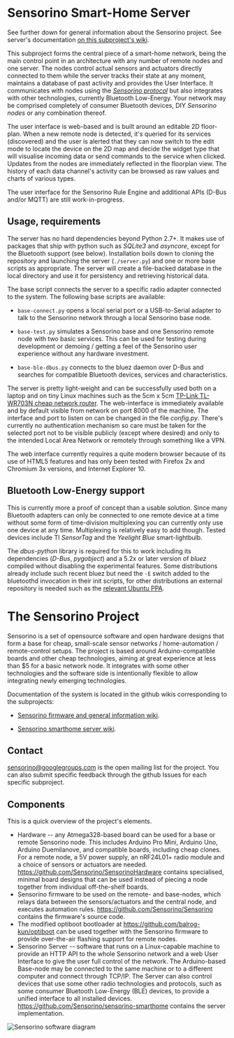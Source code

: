 Sensorino Smart-Home Server
===========================

See further down for general information about the Sensorino project.  See server's documentation [on this subproject's wiki](https://github.com/Sensorino/sensorino-smarthome/wiki).

This subproject forms the central piece of a smart-home network, being the main control point in an architecture with any number of remote nodes and one server.  The nodes control actual sensors and actuators directly connected to them while the server tracks their state at any moment, maintains a database of past activity and provides the User Interface.  It communicates with nodes using the _[Sensorino protocol](https://github.com/Sensorino/Sensorino/wiki/Sensorino-Protocol)_ but also integrates with other technologies, currently Bluetooth Low-Energy.  Your network may be comprised completely of consumer Bluetooth devices, DIY _Sensorino nodes_ or any combination thereof.

The user interface is web-based and is built around an editable 2D floor-plan.  When a new remote node is detected, it's queried for its services (discovered) and the user is alerted that they can now switch to the edit mode to locate the device on the 2D map and decide the widget type that will visualise incoming data or send commands to the service when clicked.  Updates from the nodes are immediately reflected in the floorplan view.  The history of each data channel's activity can be browsed as raw values and charts of various types.

The user interface for the Sensorino Rule Engine and additional APIs (D-Bus and/or MQTT) are still work-in-progress.

Usage, requirements
-------------------

The server has no hard dependencies beyond Python 2.7+.  It makes use of packages that ship with python such as _SQLite3_ and _asyncore_, except for the Bluetooth support (see below).  Installation boils down to cloning the repository and launching the server (`./server.py`) and one or more base scripts as appropriate.  The server will create a file-backed database in the local directory and use it for persistency and retrieving historical data.

The base script connects the server to a specific radio adapter connected to the system.  The following base scripts are available:

* `base-connect.py` opens a local serial port or a USB-to-Serial adapter to talk to the Sensorino network through a local Sensorino base node.

* `base-test.py` simulates a Sensorino base and one Sensorino remote node with two basic services.  This can be used for testing during development or demoing / getting a feel of the Sensorino user experience without any hardware investment.

* `base-ble-dbus.py` connects to the bluez daemon over D-Bus and searches for compatible Bluetooth devices, services and characteristics.

The server is pretty light-weight and can be successfully used both on a laptop and on tiny Linux machines such as the 5cm x 5cm [TP-Link TL-WR703N cheap network router](https://github.com/Sensorino/sensorino-smarthome/wiki/TL-WR703n-based-server).  The web-interface is immediately available and by default visible from network on port 8000 of the machine.  The interface and port to listen on can be changed in the file _config.py_.  There's currently no authentication mechanism so care must be taken for the selected port not to be visible publicly (except where desired) and only to the intended Local Area Network or remotely through something like a VPN.

The web interface currently requires a quite modern browser because of its use of HTML5 features and has only been tested with Firefox 2x and Chromium 3x versions, and Internet Explorer 10.

Bluetooth Low-Energy support
----------------------------

This is currently more a proof of concept than a usable solution.  Since many Bluetooth adapters can only be connected to one remote device at a time without some form of time-division multiplexing you can currently only use one device at any time.  Multiplexing is relatively easy to add though.  Tested devices include TI _SensorTag_ and the _Yeelight Blue_ smart-lightbulb.

The _dbus-python_ library is required for this to work including its dependencies (_D-Bus_, _pygobject_) and a 5.2x or later version of _bluez_ compiled without disabling the experimental features.  Some distributions already include such recent bluez but need the `-E` switch added to the bluetoothd invocation in their init scripts, for other distributions an external repository is needed such as the [relevant Ubuntu PPA](https://launchpad.net/~vidplace7/+archive/ubuntu/bluez5).

The Sensorino Project
=====================

Sensorino is a set of opensource software and open hardware designs that form a base for cheap, small-scale sensor networks / home-automation / remote-control setups.  The project is based around Arduino-compatible boards and other cheap technologies, aiming at great experience at less than $5 for a basic network node.  It integrates with some other technologies and the software side is intentionally flexible to allow integrating newly emerging technologies.

Documentation of the system is located in the github wikis corresponding to the subprojects:
* [Sensorino firmware and general information wiki](https://github.com/Sensorino/Sensorino/wiki).

* [Sensorino smarthome server wiki](https://github.com/Sensorino/sensorino-smarthome/wiki).

Contact
-------

sensorino@googlegroups.com is the open mailing list for the project.  You
can also submit specific feedback through the github Issues for each
specific subproject.

Components
----------

This is a quick overview of the project's elements.

* Hardware -- any Atmega328-based board can be used for a base or remote Sensorino node.  This includes Arduino Pro Mini, Arduino Uno, Arduino Duemilanove, and compatible boards, including cheap clones.  For a remote node, a 5V power supply, an nRF24L01+ radio module and a choice of sensors or actuators are needed.  https://github.com/Sensorino/SensorinoHardware contains specialised, minimal board designs that can be used instead of piecing a node together from individual off-the-shelf boards.
* Sensorino firmware to be used on the remote- and base-nodes, which relays data between the sensors/actuators and the central node, and executes automation rules.  https://github.com/Sensorino/Sensorino contains the firmware's source code.
* The modified optiboot bootloader at https://github.com/balrog-kun/optiboot can be used together with the Sensorino firmware to provide over-the-air flashing support for remote nodes.
* Sensorino Server -- software that runs on a Linux-capable machine to provide an HTTP API to the whole Sensorino network and a web User Interface to give the user full control of the network.  The Arduino-based Base-node may be connected to the same machine or to a different computer and connect through TCP/IP.  The Server can also control devices that use some other radio technologies and protocols, such as some consumer Bluetooth Low-Energy (BLE) devices, to provide a unified interface to all installed devices.  https://github.com/Sensorino/sensorino-smarthome contains the server implementation.

![Sensorino software diagram](https://rawgit.com/Sensorino/Sensorino/master/doc/diagram-software.0.svg)
